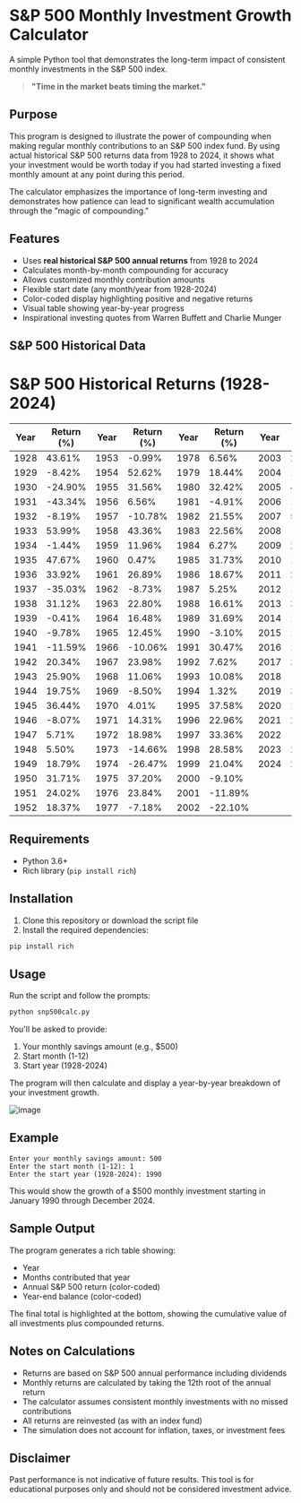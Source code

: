 # S&P 500 Monthly Investment Growth Calculator

A simple Python tool that demonstrates the long-term impact of consistent monthly investments in the S&P 500 index.

> **"Time in the market beats timing the market."**

## Purpose

This program is designed to illustrate the power of compounding when making regular monthly contributions to an S&P 500 index fund. By using actual historical S&P 500 returns data from 1928 to 2024, it shows what your investment would be worth today if you had started investing a fixed monthly amount at any point during this period.

The calculator emphasizes the importance of long-term investing and demonstrates how patience can lead to significant wealth accumulation through the "magic of compounding."

## Features

- Uses **real historical S&P 500 annual returns** from 1928 to 2024
- Calculates month-by-month compounding for accuracy
- Allows customized monthly contribution amounts
- Flexible start date (any month/year from 1928-2024)
- Color-coded display highlighting positive and negative returns
- Visual table showing year-by-year progress
- Inspirational investing quotes from Warren Buffett and Charlie Munger

## S&P 500 Historical Data

# S&P 500 Historical Returns (1928-2024)

| Year | Return (%) | Year | Return (%) | Year | Return (%) | Year | Return (%) |
|------|------------|------|------------|------|------------|------|------------|
| 1928 | 43.61% | 1953 | -0.99% | 1978 | 6.56% | 2003 | 28.68% |
| 1929 | -8.42% | 1954 | 52.62% | 1979 | 18.44% | 2004 | 10.88% |
| 1930 | -24.90% | 1955 | 31.56% | 1980 | 32.42% | 2005 | 4.91% |
| 1931 | -43.34% | 1956 | 6.56% | 1981 | -4.91% | 2006 | 15.79% |
| 1932 | -8.19% | 1957 | -10.78% | 1982 | 21.55% | 2007 | 5.49% |
| 1933 | 53.99% | 1958 | 43.36% | 1983 | 22.56% | 2008 | -37.00% |
| 1934 | -1.44% | 1959 | 11.96% | 1984 | 6.27% | 2009 | 26.46% |
| 1935 | 47.67% | 1960 | 0.47% | 1985 | 31.73% | 2010 | 15.06% |
| 1936 | 33.92% | 1961 | 26.89% | 1986 | 18.67% | 2011 | 2.11% |
| 1937 | -35.03% | 1962 | -8.73% | 1987 | 5.25% | 2012 | 16.00% |
| 1938 | 31.12% | 1963 | 22.80% | 1988 | 16.61% | 2013 | 32.39% |
| 1939 | -0.41% | 1964 | 16.48% | 1989 | 31.69% | 2014 | 13.69% |
| 1940 | -9.78% | 1965 | 12.45% | 1990 | -3.10% | 2015 | 1.38% |
| 1941 | -11.59% | 1966 | -10.06% | 1991 | 30.47% | 2016 | 11.96% |
| 1942 | 20.34% | 1967 | 23.98% | 1992 | 7.62% | 2017 | 21.83% |
| 1943 | 25.90% | 1968 | 11.06% | 1993 | 10.08% | 2018 | -4.38% |
| 1944 | 19.75% | 1969 | -8.50% | 1994 | 1.32% | 2019 | 31.49% |
| 1945 | 36.44% | 1970 | 4.01% | 1995 | 37.58% | 2020 | 18.40% |
| 1946 | -8.07% | 1971 | 14.31% | 1996 | 22.96% | 2021 | 28.71% |
| 1947 | 5.71% | 1972 | 18.98% | 1997 | 33.36% | 2022 | -18.11% |
| 1948 | 5.50% | 1973 | -14.66% | 1998 | 28.58% | 2023 | 26.29% |
| 1949 | 18.79% | 1974 | -26.47% | 1999 | 21.04% | 2024 | 25.02% |
| 1950 | 31.71% | 1975 | 37.20% | 2000 | -9.10% |  |  |
| 1951 | 24.02% | 1976 | 23.84% | 2001 | -11.89% |  |  |
| 1952 | 18.37% | 1977 | -7.18% | 2002 | -22.10% |  |  |

## Requirements

- Python 3.6+
- Rich library (`pip install rich`)

## Installation

1. Clone this repository or download the script file
2. Install the required dependencies:

```bash
pip install rich
```

## Usage

Run the script and follow the prompts:

```bash
python snp500calc.py
```

You'll be asked to provide:
1. Your monthly savings amount (e.g., $500)
2. Start month (1-12)
3. Start year (1928-2024)

The program will then calculate and display a year-by-year breakdown of your investment growth.

![image](https://github.com/user-attachments/assets/8fd514c0-2d62-4dc1-a00d-26fe2ebc8456)


## Example

```
Enter your monthly savings amount: 500
Enter the start month (1-12): 1
Enter the start year (1928-2024): 1990
```

This would show the growth of a $500 monthly investment starting in January 1990 through December 2024.

## Sample Output

The program generates a rich table showing:
- Year
- Months contributed that year
- Annual S&P 500 return (color-coded)
- Year-end balance (color-coded)

The final total is highlighted at the bottom, showing the cumulative value of all investments plus compounded returns.

## Notes on Calculations

- Returns are based on S&P 500 annual performance including dividends
- Monthly returns are calculated by taking the 12th root of the annual return
- The calculator assumes consistent monthly investments with no missed contributions
- All returns are reinvested (as with an index fund)
- The simulation does not account for inflation, taxes, or investment fees

## Disclaimer

Past performance is not indicative of future results. This tool is for educational purposes only and should not be considered investment advice.
